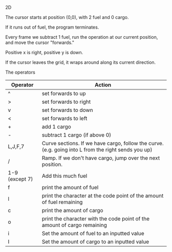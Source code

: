 2D

The cursor starts at position (0,0), with 2 fuel and 0 cargo.

If it runs out of fuel, the program terminates.

Every frame we subtract 1 fuel, run the operation at our current position, and move the cursor "forwards."

Positive x is right, positive y is down.

If the cursor leaves the grid, it wraps around along its current direction.


The operators

| Operator | Action |
|---|---|
| ^ | set forwards to up |
| \> | set forwards to right |
| v | set forwards to down |
| < | set forwards to left |
| + | add 1 cargo  |
| \- | subtract 1 cargo (if above 0)  |
| L,J,F,7 | Curve sections. If we have cargo, follow the curve. (e.g. going into L from the right sends you up)  |
| / | Ramp. If we don't have cargo, jump over the next position.  |
| 1-9 (except 7) |  Add this much fuel  |
| f |  print the amount of fuel  |
| l | print the character at the code point of the amount of fuel remaining  |
| c | print the amount of cargo  |
| o | print the character with the code point of the amount of cargo remaining  |
| i | Set the amount of fuel to an inputted value  |
| I | Set the amount of cargo to an inputted value  |
